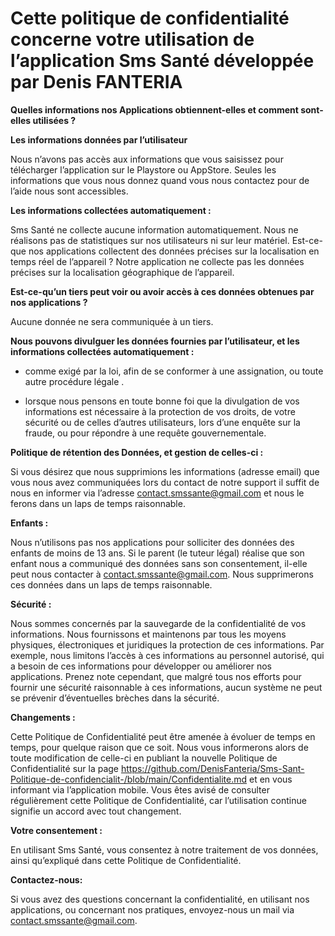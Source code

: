# Cette politique de confidentialité concerne votre utilisation de l’application Sms Santé développée par Denis FANTERIA

**Quelles  informations nos Applications obtiennent-elles et comment sont-elles utilisées ?**

**Les informations données par l’utilisateur**

Nous n’avons pas accès aux informations que vous saisissez pour télécharger l’application sur le Playstore ou AppStore.
Seules les informations que vous nous donnez quand vous nous contactez pour de l’aide nous sont accessibles.

**Les informations collectées automatiquement :**

Sms Santé ne collecte aucune information automatiquement. Nous ne réalisons pas de statistiques sur nos utilisateurs ni sur leur matériel.
Est-ce-que nos applications collectent des données précises sur la localisation en temps réel de l’appareil ?
Notre application ne collecte pas les données précises sur la localisation géographique de l’appareil.

**Est-ce-qu’un tiers peut voir ou avoir accès à ces données obtenues par nos applications ?**

Aucune donnée ne sera communiquée à un tiers.

**Nous pouvons divulguer les données fournies par l’utilisateur, et les informations collectées automatiquement :**

* comme exigé par la loi, afin de se conformer à une assignation, ou toute autre procédure légale .

* lorsque nous pensons en toute bonne foi que la divulgation de vos informations est nécessaire à la protection de vos droits, de votre sécurité  ou de celles d’autres utilisateurs, lors d’une enquête sur la fraude, ou pour répondre à une requête gouvernementale.

**Politique de rétention des Données, et gestion de celles-ci :**

Si vous désirez que nous supprimions les informations (adresse email) que vous nous avez communiquées lors du contact de notre support il suffit de nous en informer via l’adresse contact.smssante@gmail.com et nous le ferons dans un laps de temps raisonnable. 

**Enfants :**

Nous n’utilisons pas nos applications pour solliciter des données des enfants de moins de 13 ans. Si le parent (le tuteur légal) réalise que son enfant nous a communiqué des données sans son consentement, il-elle peut nous contacter à contact.smssante@gmail.com. Nous supprimerons ces données dans un laps de temps raisonnable.

**Sécurité :**

Nous sommes concernés par la sauvegarde de la confidentialité de vos informations. Nous fournissons et maintenons par tous les moyens physiques, électroniques et juridiques la protection de  ces informations. Par exemple, nous limitons l’accès à ces informations au personnel autorisé, qui a besoin de ces informations pour développer ou améliorer nos applications. Prenez note cependant, que malgré tous nos efforts pour fournir une sécurité raisonnable à ces informations, aucun système ne peut se prévenir d’éventuelles brèches dans la sécurité.

**Changements :**

Cette Politique de Confidentialité peut être amenée à évoluer de temps en temps, pour quelque raison  que ce soit. Nous vous informerons alors de toute modification de celle-ci en publiant la nouvelle Politique de Confidentialité sur la page  https://github.com/DenisFanteria/Sms-Sant-Politique-de-confidencialit-/blob/main/Confidentialite.md et en vous informant via l’application mobile. Vous êtes avisé de consulter régulièrement cette Politique de Confidentialité, car l’utilisation continue signifie un accord avec tout changement.

**Votre consentement :**

En utilisant Sms Santé, vous consentez à notre traitement de vos données, ainsi qu’expliqué dans cette Politique de Confidentialité. 

**Contactez-nous:**

Si vous avez des questions concernant la confidentialité, en utilisant nos applications, ou concernant nos pratiques, envoyez-nous un mail via contact.smssante@gmail.com.

